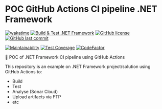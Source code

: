 # POC GitHub Actions CI pipeline .NET Framework

[![wakatime](https://wakatime.com/badge/github/GuilhermeStracini/POC-GHActions-CI-NetFramework.svg)](https://wakatime.com/badge/github/GuilhermeStracini/POC-GHActions-CI-NetFramework)
[![Build & Test .NET Framework](https://github.com/GuilhermeStracini/POC-GHActions-CI-NetFramework/actions/workflows/build.yml/badge.svg)](https://github.com/GuilhermeStracini/POC-GHActions-CI-NetFramework/actions/workflows/build.yml)
[![GitHub license](https://img.shields.io/github/license/GuilhermeStracini/POC-GHActions-CI-NetFramework)](https://github.com/GuilhermeStracini/POC-GHActions-CI-NetFramework)
[![GitHub last commit](https://img.shields.io/github/last-commit/GuilhermeStracini/POC-GHActions-CI-NetFramework)](https://github.com/GuilhermeStracini/POC-GHActions-CI-NetFramework)

[![Maintainability](https://api.codeclimate.com/v1/badges/83c1d6f45041d9d67d30/maintainability)](https://codeclimate.com/github/GuilhermeStracini/POC-GHActions-CI-NetFramework/maintainability)
[![Test Coverage](https://api.codeclimate.com/v1/badges/83c1d6f45041d9d67d30/test_coverage)](https://codeclimate.com/github/GuilhermeStracini/POC-GHActions-CI-NetFramework/test_coverage)
[![CodeFactor](https://www.codefactor.io/repository/github/GuilhermeStracini/POC-GHActions-CI-NetFramework/badge)](https://www.codefactor.io/repository/github/GuilhermeStracini/POC-GHActions-CI-NetFramework)

🔬 POC of .NET Framework CI pipeline using GitHub Actions

This repository is an example on .NET Framework project/solution using GitHub Actions to:

  - Build
  - Test
  - Analyse (Sonar Cloud)
  - Upload artifacts via FTP
  - etc
